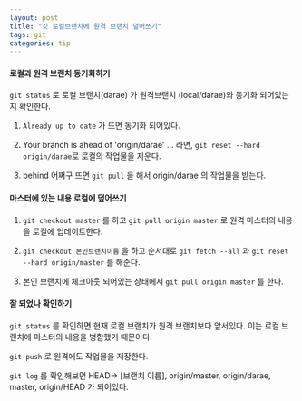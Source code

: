 ```yaml
---
layout: post
title: "깃 로컬브랜치에 원격 브랜치 덮어쓰기"
tags: git
categories: tip
---
```


#### 로컬과 원격 브랜치 동기화하기

`git status` 로 로컬 브랜치(darae) 가 원격브랜치 (local/darae)와 동기화 되어있는지 확인한다.

1. `Already up to date` 가 뜨면 동기화 되어있다.

2. Your branch is ahead of  'origin/darae' ... 라면, `git reset --hard origin/darae`로 로컬의 작업물을 지운다.

3. behind 어쩌구 뜨면 `git pull` 을 해서 origin/darae 의 작업물을 받는다.


#### 마스터에 있는 내용 로컬에 덮어쓰기

1. `git checkout master` 를 하고 `git pull origin master` 로 원격 마스터의 내용을 로컬에 업데이트한다.

2. `git checkout 본인브랜치이름` 을 하고 순서대로  `git fetch --all` 과 `git reset --hard origin/master` 를 해준다.

3. 본인 브랜치에 체크아웃 되어있는 상태에서 `git pull origin master` 를 한다.

#### 잘 되었나 확인하기

`git status` 를 확인하면 현재 로컬 브랜치가 원격 브랜치보다 앞서있다. 이는 로컬 브랜치에 마스터의 내용을 병합했기 때문이다.

`git push` 로 원격에도 작업물을 저장한다.

`git log` 를 확인해보면 HEAD-> [브랜치 이름], origin/master, origin/darae, master, origin/HEAD 가 되어있다.
